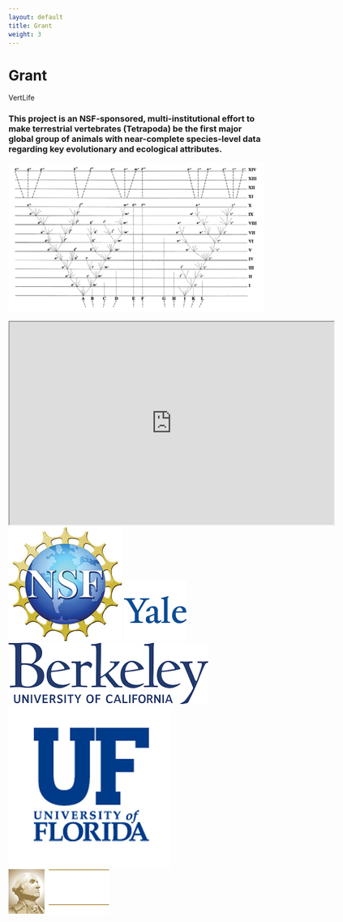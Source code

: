 ```yaml
---
layout: default
title: Grant
weight: 3
---
```


Grant
========

VertLife

### This project is an NSF-sponsored, multi-institutional effort to make terrestrial vertebrates (Tetrapoda) be the first major global group of animals with near-complete species-level data regarding key evolutionary and ecological attributes. ###

![Darwin Tree](/images/DarwinTree.gif)

<iframe width="640" height="400" src="http://www.onezoom.org/embeded_tetrapods.htm?view=1&signs=1&common=1&polytomy=3&ltype=2&hltype=2&font=helvetica&colour=3&init=1"></iframe>

<img src="/images/nsf.jpg" alt="National Science Foundation">
<img alt="Yale University" src="/images/yale.png">
<img alt="University of California Berkeley" src="/images/berkeley.png">
<img alt="University of Florida" src="/images/uf.jpg">
<img alt="George Washington University" src="/images/gw.png">


